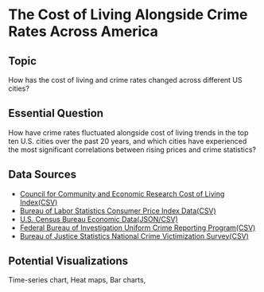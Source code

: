 #  The Cost of Living Alongside Crime Rates Across America 

## Topic
How has the cost of living and crime rates changed across different US cities?

## Essential Question
How have crime rates fluctuated alongside cost of living trends in the top ten U.S. cities over the past 20 years, and which cities have experienced the most significant correlations between rising prices and crime statistics?

## Data Sources
- [Council for Community and Economic Research Cost of Living Index(CSV)](https://www.coli.org/)
- [Bureau of Labor Statistics Consumer Price Index Data(CSV)](https://www.bls.gov/cpi/)
- [U.S. Census Bureau Economic Data(JSON/CSV)](https://www.census.gov/data.html)
- [Federal Bureau of Investigation Uniform Crime Reporting Program(CSV)](https://www.fbi.gov/how-we-can-help-you/more-fbi-services-and-information/ucr)
- [Bureau of Justice Statistics National Crime Victimization Survey(CSV)](https://ncvs.bjs.ojp.gov/multi-year-trends/crimeType?utm_source=chatgpt.com)
## Potential Visualizations
Time-series chart, Heat maps, Bar charts,
